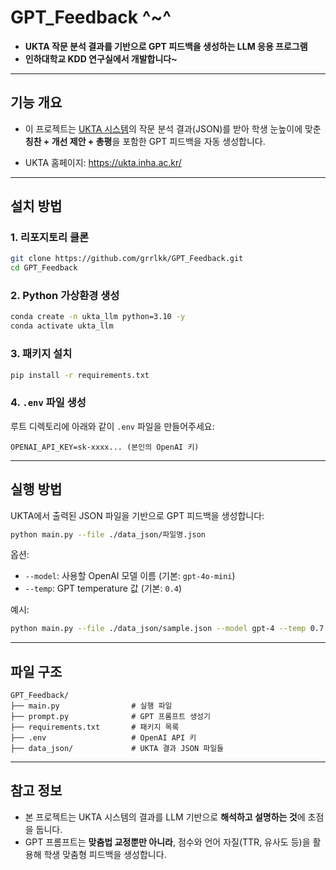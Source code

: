 # GPT_Feedback ^~^  
* **UKTA 작문 분석 결과를 기반으로 GPT 피드백을 생성하는 LLM 응용 프로그램**  
* **인하대학교 KDD 연구실에서 개발합니다~**

---

## 기능 개요

* 이 프로젝트는 [UKTA 시스템](https://github.com/inhaKDD/UKTA-web)의 작문 분석 결과(JSON)를 받아 학생 눈높이에 맞춘 **칭찬 + 개선 제안 + 총평**을 포함한 GPT 피드백을 자동 생성합니다.

* UKTA 홈페이지: https://ukta.inha.ac.kr/

---

## 설치 방법

### 1. 리포지토리 클론

```bash
git clone https://github.com/grrlkk/GPT_Feedback.git
cd GPT_Feedback
```

### 2. Python 가상환경 생성

```bash
conda create -n ukta_llm python=3.10 -y
conda activate ukta_llm
```

### 3. 패키지 설치

```bash
pip install -r requirements.txt
```

### 4. `.env` 파일 생성

루트 디렉토리에 아래와 같이 `.env` 파일을 만들어주세요:

```
OPENAI_API_KEY=sk-xxxx... (본인의 OpenAI 키)
```

---

## 실행 방법

UKTA에서 출력된 JSON 파일을 기반으로 GPT 피드백을 생성합니다:

```bash
python main.py --file ./data_json/파일명.json
```

옵션:

* `--model`: 사용할 OpenAI 모델 이름 (기본: `gpt-4o-mini`)
* `--temp`: GPT temperature 값 (기본: `0.4`)

예시:

```bash
python main.py --file ./data_json/sample.json --model gpt-4 --temp 0.7
```

---

## 파일 구조

```
GPT_Feedback/
├── main.py                # 실행 파일
├── prompt.py              # GPT 프롬프트 생성기
├── requirements.txt       # 패키지 목록
├── .env                   # OpenAI API 키
├── data_json/             # UKTA 결과 JSON 파일들
```

---

## 참고 정보

* 본 프로젝트는 UKTA 시스템의 결과를 LLM 기반으로 **해석하고 설명하는 것**에 초점을 둡니다.
* GPT 프롬프트는 **맞춤법 교정뿐만 아니라**, 점수와 언어 자질(TTR, 유사도 등)을 활용해 학생 맞춤형 피드백을 생성합니다.
